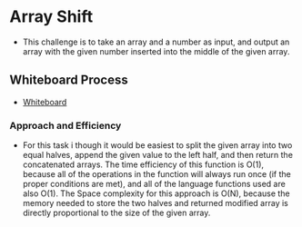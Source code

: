 # Array Shift
* This challenge is to take an array and a number as input, and output an array with the given number inserted into the middle of the given array.
## Whiteboard Process
* [Whiteboard](class2_diagram.md)
### Approach and Efficiency
* For this task i though it would be easiest to split the given array into two equal halves, append the given value to the left half, and then return the concatenated arrays. The time efficiency of this function is O(1), because all of the operations in the function will always run once (if the proper conditions are met), and all of the language functions used are also O(1). The Space complexity for this approach is O(N), because the memory needed to store the two halves and returned modified array is directly proportional to the size of the given array.